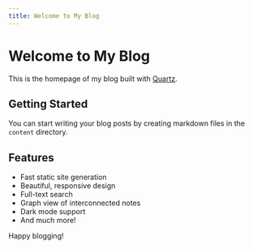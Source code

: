 ```yaml
---
title: Welcome to My Blog
---
```


# Welcome to My Blog

This is the homepage of my blog built with [Quartz](https://quartz.jzhao.xyz/).

## Getting Started

You can start writing your blog posts by creating markdown files in the `content` directory.

## Features

- Fast static site generation
- Beautiful, responsive design
- Full-text search
- Graph view of interconnected notes
- Dark mode support
- And much more!

Happy blogging!